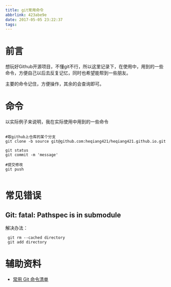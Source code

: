 ```yaml
---
title: git常用命令
abbrlink: 423abe9e
date: 2017-05-05 23:22:37
tags:
---
```


# 前言
想玩好Github开源项目，不懂git不行，所以这里记录下，在使用中，用到的一些命令，方便自己以后去反复记忆，同时也希望能帮到一些朋友。

主要的命令记住，方便操作，其余的会查询即可。

# 命令
以实际例子来说明，我在实际使用中用到的一些命令
```

#取github上仓库的某个分支
git clone -b source git@github.com:heqiang421/heqiang421.github.io.git

git status
git commit -m 'message'

#提交修改
git push


```
# 常见错误
## Git: fatal: Pathspec is in submodule
 解决办法：
  ```
   git rm --cached directory
   git add directory
  
  ```


# 辅助资料

+ [常用 Git 命令清单](http://www.ruanyifeng.com/blog/2015/12/git-cheat-sheet.html)